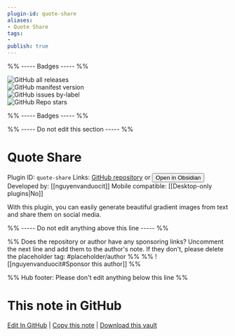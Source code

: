 ```yaml
---
plugin-id: quote-share
aliases:
- Quote Share
tags: 
- 
publish: true
---
```


%% ----- Badges ----- %%

![GitHub all releases](https://img.shields.io/github/downloads/nguyenvanduocit/quote-share/total?color=573E7A&logo=github&style=for-the-badge)   
![GitHub manifest version](https://img.shields.io/github/manifest-json/v/nguyenvanduocit/quote-share?color=573E7A&logo=github&style=for-the-badge)   
![GitHub issues by-label](https://img.shields.io/github/issues/nguyenvanduocit/quote-share/help%20wanted?color=573E7A&logo=github&style=for-the-badge)   
![GitHub Repo stars](https://img.shields.io/github/stars/nguyenvanduocit/quote-share?color=573E7A&logo=github&style=for-the-badge)

%% ----- Badges ----- %%

%% ----- Do not edit this section ----- %%

# Quote Share

Plugin ID: `quote-share`
Links: [GitHub repository](https://github.com/nguyenvanduocit/quote-share) or [<button id=HH>Open in Obsidian</button>](obsidian://show-plugin?id=quote-share)
Developed by: [[nguyenvanduocit]]
Mobile compatible: [[Desktop-only plugins|No]]

With this plugin, you can easily generate beautiful gradient images from text and share them on social media.

%% ----- Do not edit anything above this line ----- %% 

%% Does the repository or author have any sponsoring links? Uncomment the next line and add them to the author's note. If they don't, please delete the placeholder tag: #placeholder/author %%
%% ![[nguyenvanduocit#Sponsor this author]] %%

%% Hub footer: Please don't edit anything below this line %%

# This note in GitHub

<span class="git-footer">[Edit In GitHub](https://github.dev/obsidian-community/obsidian-hub/blob/main/02%20-%20Community%20Expansions/02.05%20All%20Community%20Expansions/Plugins/quote-share.md "git-hub-edit-note") | [Copy this note](https://raw.githubusercontent.com/obsidian-community/obsidian-hub/main/02%20-%20Community%20Expansions/02.05%20All%20Community%20Expansions/Plugins/quote-share.md "git-hub-copy-note") | [Download this vault](https://github.com/obsidian-community/obsidian-hub/archive/refs/heads/main.zip "git-hub-download-vault") </span>
